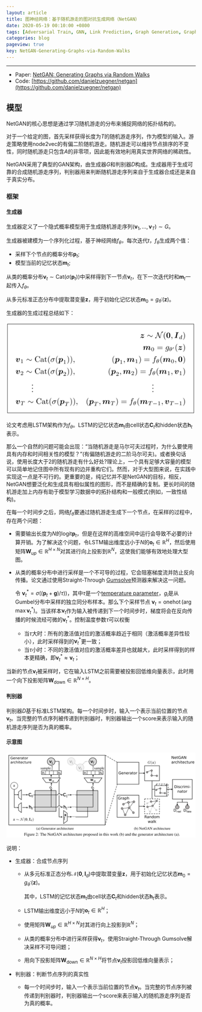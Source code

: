 ```yaml
---
layout: article
title: 图神经网络：基于随机游走的图对抗生成网络（NetGAN）
date: 2020-05-19 00:10:00 +0800
tags: [Adversarial Train, GNN, Link Prediction, Graph Generation, Graph]
categories: blog
pageview: true
key: NetGAN-Generating-Graphs-via-Random-Walks
---
```


------

- Paper: [NetGAN: Generating Graphs via Random Walks](https://arxiv.org/pdf/1803.00816.pdf)
- Code: [https://github.com/danielzuegner/netgan](https://github.com/danielzuegner/netgan)



## 模型

NetGAN的核心思想是通过学习随机游走的分布来捕捉网络的拓扑结构的。

对于一个给定的图，首先采样获得长度为$T$的随机游走序列，作为模型的输入。游走策略使用node2vec的有偏二阶随机游走。随机游走可以维持节点排序的不变性，同时随机游走只包含$A$的非零项，因此能有效地利用真实世界网络的稀疏性。

NetGAN采用了典型的GAN架构，由生成器$G$和判别器$D$构成。生成器用于生成可靠的合成随机游走序列，判别器用来判断随机游走序列来自于生成器合成还是来自于真实分布。

### 框架

#### 生成器

生成器定义了一个隐式概率模型用于生成随机游走序列$(\boldsymbol{v}_{1}, \ldots, \boldsymbol{v}_{T}) \sim G$。

生成器被建模为一个序列化过程，基于神经网络$f_{\theta}$，每次迭代$t$，$f_{\theta}$生成两个值：

- 采样下个节点的概率分布$\boldsymbol{p}_{t}$;
- 模型当前的记忆状态$\boldsymbol{m}_t$;

从类的概率分布$\boldsymbol{v}_{t} \sim \text{Cat}\left(\sigma\left(\boldsymbol{p}_{t}\right)\right)$中采样得到下一节点$\boldsymbol{v}_t$，在下一次迭代时和$\boldsymbol{m}_t$一起传入$f_{\theta}$。

从多元标准正态分布中提取潜变量$\boldsymbol{z}$，用于初始化记忆状态$\boldsymbol{m}_{0}=g_{\theta^{\prime}}(\boldsymbol{z})$。

生成器的生成过程总结如下：

![](https://raw.githubusercontent.com/jjzhou012/image/master/blogImg20200520102102.png)

论文考虑用LSTM架构作为$f_{\theta}$。LSTM的记忆状态$\boldsymbol{m}_t$由cell状态$\boldsymbol{C}_t$和hidden状态$\boldsymbol{h}_t$表示。

那么一个自然的问题可能会出现：“当随机游走是马尔可夫过程时，为什么要使用具有内存和时间相关性的模型？”(有偏随机游走的二阶马尔可夫)。或者换句话说，使用长度大于2的随机游走有什么好处?理论上，一个具有足够大容量的模型可以简单地记住图中所有现有的边并重构它们。然而，对于大型图来说，在实践中实现这一点是不可行的。更重要的是，纯记忆并不是NetGAN的目标，相反，NetGAN想要泛化和生成具有相似属性的图形，而不是精确的复制。更长时间的随机游走加上内存有助于模型学习数据中的拓扑结构和一般模式(例如，一致性结构)。

在每一个时间步之后，网络$f_{\theta}$要通过随机游走生成下一个节点，在采样的过程中，存在两个问题：

- 需要输出长度为$N$的logit$\boldsymbol{p}_t$，但是在这样的高维空间中运行会导致不必要的计算开销。为了解决这个问题，令LSTM输出维度远小于$N$的$\boldsymbol{o}_t \in \mathbb{R}^H$，然后使用矩阵$\boldsymbol{W}_{up}\in \mathbb{R}^{H\times N}$对其进行向上投影到$\mathbb{R}^N$，这使我们能够有效地处理大型图。

- 从类的概率分布中进行采样是一个不可导的过程，它会阻塞梯度流并防止反向传播。论文通过使用Straight-Through [Gumsolve](https://zhuanlan.zhihu.com/p/55682096)预测器来解决这一问题。

  令   $\left.\boldsymbol{v}_{t}^{*}=\sigma\left(\left(\boldsymbol{p}_{t}+\boldsymbol{g}\right) / \tau\right)\right)$，其中$\tau$是一个[temperature parameter](https://www.quora.com/What-is-Temperature-in-LSTM)，$g_i$是从Gumbel分布中采样的独立同分布样本。那么下个采样节点 $\boldsymbol{v}_{t}=\operatorname{onehot}\left(\arg \max \boldsymbol{v}_{t}^{*}\right)$。当该样本$\boldsymbol{v}_{t}$作为输入被传递到下一个时间步时，梯度将会在反向传播的时候流经可微的$\boldsymbol{v}^{*}_{t}$。控制温度参数$\tau$可以权衡

  - 当$\tau$大时：所有的激活值对应的激活概率趋近于相同（激活概率差异性较小），此时采样得到的$\boldsymbol{v}^{*}_{t}$更一致；
  - 当$\tau$小时：不同的激活值对应的激活概率差异也就越大，此时采样得到的样本更精确，即$\boldsymbol{v}_{t}^{*} \approx \boldsymbol{v}_{t}$；

当新的节点$\boldsymbol{v}_{t}$被采样时，它在输入LSTM之前需要被投影回低维向量表示，此时用一个向下投影矩阵$\boldsymbol{W}_{\text {down}} \in \mathbb{R}^{N \times H}$。



#### 判别器

判别器$D$基于标准LSTM架构。每一个时间步时，输入一个表示当前位置的节点$\boldsymbol{v}_{t}$。当完整的节点序列被传递到判别器时，判别器输出一个score来表示输入的随机游走序列是否为真的概率。



#### 示意图

![](https://raw.githubusercontent.com/jjzhou012/image/master/blogImg20200520102045.png)

说明：

- 生成器：合成节点序列

  - 从多元标准正态分布$\mathcal{N}\left(\mathbf{0}, \boldsymbol{I}_{d}\right)$中提取潜变量$\boldsymbol{z}$，用于初始化记忆状态$\boldsymbol{m}_{0}=g_{\theta^{\prime}}(\boldsymbol{z})$。

    其中，LSTM的记忆状态$\boldsymbol{m}_t$由cell状态$\boldsymbol{C}_t$和hidden状态$\boldsymbol{h}_t$表示。

  - LSTM输出维度远小于$N$的$\boldsymbol{o}_t \in \mathbb{R}^H$；

  - 使用矩阵$\boldsymbol{W}_{up}\in \mathbb{R}^{H\times N}$对其进行向上投影到$\mathbb{R}^N$；

  - 从类的概率分布中进行采样获得$\boldsymbol{v}_{t}$，使用Straight-Through Gumsolve解决采样不可导问题；

  - 用向下投影矩阵$\boldsymbol{W}_{\text {down}} \in \mathbb{R}^{N \times H}$将节点$\boldsymbol{v}_{t}$投影回低维向量表示；

- 判别器：判断节点序列的真实性

  - 每一个时间步时，输入一个表示当前位置的节点$\boldsymbol{v}_{t}$。当完整的节点序列被传递到判别器时，判别器输出一个score来表示输入的随机游走序列是否为真的概率。
